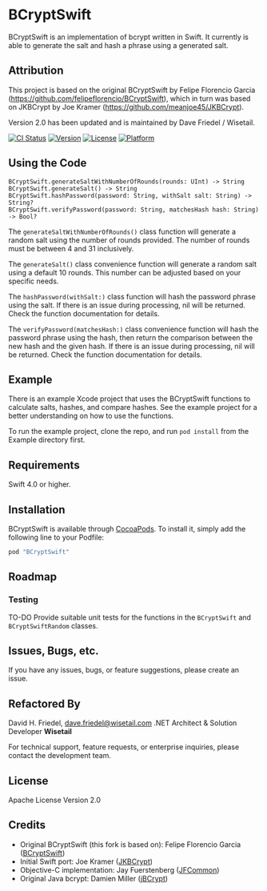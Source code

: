 # BCryptSwift

BCryptSwift is an implementation of bcrypt written in Swift. It currently is able to generate the salt and hash a phrase using a generated salt.

## Attribution

This project is based on the original BCryptSwift by Felipe Florencio Garcia (https://github.com/felipeflorencio/BCryptSwift), which in turn was based on JKBCrypt by Joe Kramer (https://github.com/meanjoe45/JKBCrypt).

Version 2.0 has been updated and is maintained by Dave Friedel / Wisetail.


[![CI Status](http://img.shields.io/travis/fatface/BCryptSwift.svg?style=flat)](https://travis-ci.org/fatface/BCryptSwift)
[![Version](https://img.shields.io/cocoapods/v/BCryptSwift.svg?style=flat)](http://cocoapods.org/pods/BCryptSwift)
[![License](https://img.shields.io/cocoapods/l/BCryptSwift.svg?style=flat)](http://cocoapods.org/pods/BCryptSwift)
[![Platform](https://img.shields.io/cocoapods/p/BCryptSwift.svg?style=flat)](http://cocoapods.org/pods/BCryptSwift)

## Using the Code

```
BCryptSwift.generateSaltWithNumberOfRounds(rounds: UInt) -> String
BCryptSwift.generateSalt() -> String
BCryptSwift.hashPassword(password: String, withSalt salt: String) -> String?
BCryptSwift.verifyPassword(password: String, matchesHash hash: String) -> Bool?
```

The `generateSaltWithNumberOfRounds()` class function will generate a random salt using the number of rounds provided. The number of rounds must be between 4 and 31 inclusively.

The `generateSalt()` class convenience function will generate a random salt using a default 10 rounds. This number can be adjusted based on your specific needs.

The `hashPassword(withSalt:)` class function will hash the password phrase using the salt. If there is an issue during processing, nil will be returned. Check the function documentation for details.

The `verifyPassword(matchesHash:)` class convenience function will hash the password phrase using the hash, then return the comparison between the new hash and the given hash. If there is an issue during processing, nil will be returned. Check the function documentation for details.

## Example

There is an example Xcode project that uses the BCryptSwift functions to calculate salts, hashes, and compare hashes. See the example project for a better understanding on how to use the functions.

To run the example project, clone the repo, and run `pod install` from the Example directory first.

## Requirements

Swift 4.0 or higher.

## Installation

BCryptSwift is available through [CocoaPods](http://cocoapods.org). To install
it, simply add the following line to your Podfile:

```ruby
pod "BCryptSwift"
```

## Roadmap

### Testing

TO-DO
Provide suitable unit tests for the functions in the `BCryptSwift` and `BCryptSwiftRandom` classes.

## Issues, Bugs, etc.

If you have any issues, bugs, or feature suggestions, please create an issue.

## Refactored By

David H. Friedel, dave.friedel@wisetail.com
.NET Architect & Solution Developer
**Wisetail**

For technical support, feature requests, or enterprise inquiries, please contact the development team.

## License

Apache License Version 2.0

## Credits

- Original BCryptSwift (this fork is based on): Felipe Florencio Garcia ([BCryptSwift](https://github.com/felipeflorencio/BCryptSwift))
- Initial Swift port: Joe Kramer ([JKBCrypt](https://github.com/meanjoe45/JKBCrypt))
- Objective-C implementation: Jay Fuerstenberg ([JFCommon](https://github.com/jayfuerstenberg/JFCommon))
- Original Java bcrypt: Damien Miller ([jBCrypt](http://www.mindrot.org/projects/jBCrypt/))
